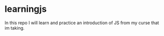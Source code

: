# learningjs
In this repo I will learn and practice an introduction of JS from my curse that im taking.
